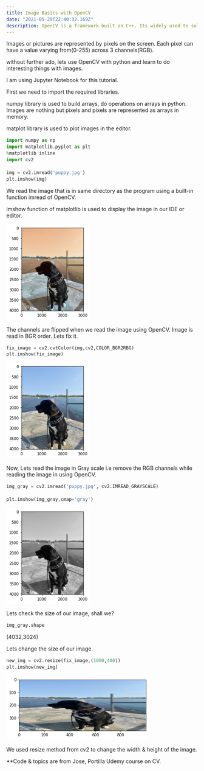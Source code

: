 ```yaml
---
title: Image Basics with OpenCV
date: "2021-05-29T22:40:32.169Z"
description: OpenCV is a framework built on C++. Its widely used to solve computer vision problems.
---
```


Images or pictures are represented by pixels on the screen. Each pixel can have a value varying from(0-255) across 3 channels(RGB).

without further ado, lets use OpenCV with python and learn to do interesting things with images.

I am using Jupyter Notebook for this tutorial.

First we need to import the required libraries.

numpy library is used to build arrays, do operations on arrays in python. Images are nothing but pixels and pixels are represented as arrays in memory.

matplot library is used to plot images in the editor.

```python
import numpy as np
import matplotlib.pyplot as plt
%matplotlib inline
import cv2

img = cv2.imread('puppy.jpg')
plt.imshow(img)
```
We read the image that is in same directory as the program using a built-in function imread of OpenCV.

imshow function of matplotlib is used to display the image in our IDE or editor.

![dog image](./dog1.png)

The channels are flipped when we read the image using OpenCV. Image is read in BGR order. Lets fix it.

```python
fix_image = cv2.cvtColor(img,cv2,COLOR_BGR2RBG)
plt.imshow(fix_image)
```
![fixed image](./dog2.png)

Now, Lets read the image in Gray scale i.e remove the RGB channels while reading the image in using OpenCV.

```python
img_gray = cv2.imread('puppy.jpg', cv2.IMREAD_GRAYSCALE)

plt.imshow(img_gray,cmap='gray')
```
![Gray scale image of dog](./dog_gray.png)

Lets check the size of our image, shall we?

```python
img_gray.shape
```
(4032,3024)

Lets change the size of our image.
```python
new_img = cv2.resize(fix_image,(1000,400))
plt.imshow(new_img)
```
![Resized image](./dog_resize.png)

We used resize method from cv2 to change the width & height of the image.

**Code & topics are from Jose, Portilla Udemy course on CV.

